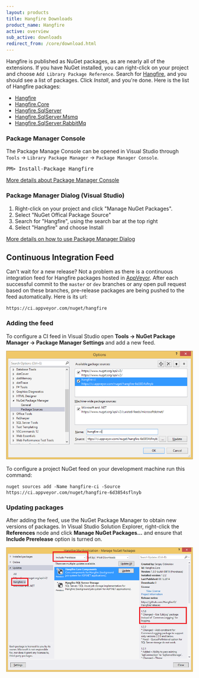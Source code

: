 ```yaml
---
layout: products
title: Hangfire Downloads
product_name: Hangfire
active: overview
sub_active: downloads
redirect_from: /core/download.html
---
```


Hangfire is published as NuGet packages, as are nearly all of the extensions. If you have NuGet installed, you can right-click on your project and choose `Add Library Package Reference`. Search for <a href="https://www.nuget.org/packages?q=Hangfire">Hangfire</a>, and you should see a list of packages. Click *Install*, and you're done. Here is the list of Hangfire packages:

* [Hangfire](https://www.nuget.org/packages/Hangfire/)
* [Hangfire.Core](https://www.nuget.org/packages/Hangfire.Core/)
* [Hangfire.SqlServer](https://www.nuget.org/packages/Hangfire.SqlServer/)
* [Hangfire.SqlServer.Msmq](https://www.nuget.org/packages/Hangfire.SqlServer.MSMQ/)
* [Hangfire.SqlServer.RabbitMq](https://www.nuget.org/packages/Hangfire.SqlServer.RabbitMQ/)

### Package Manager Console

The Package Manage Console can be opened in Visual Studio through `Tools` &rarr; `Library Package Manager` &rarr; `Package Manager Console`. 

<pre class="nuget-install">PM> Install-Package Hangfire</pre>

<a href="http://docs.nuget.org/docs/start-here/Using-the-Package-Manager-Console" target="_blank">More details about Package Manager Console</a> <span class="glyphicon glyphicon-small glyphicon-new-window"></span>

### Package Manager Dialog (Visual Studio)

1. Right-click on your project and click "Manage NuGet Packages".
2. Select "NuGet Offical Package Source"
3. Search for "Hangfire", using the search bar at the top right
4. Select "Hangfire" and choose Install

<a href="http://docs.nuget.org/docs/start-here/managing-nuget-packages-using-the-dialog" target="_blank">More details on how to use Package Manager Dialog</a> <span class="glyphicon glyphicon-small glyphicon-new-window"></span>

<a id="ci-feed"></a>

## Continuous Integration Feed

Can't wait for a new release? Not a problem as there is a continuous integration feed for Hangfire packages hosted in [AppVeyor](http://www.appveyor.com/). After each successful commit to the `master` or `dev` branches or any open pull request based on these branches, pre-release packages are being pushed to the feed automatically. Here is its url:

    https://ci.appveyor.com/nuget/hangfire

### Adding the feed

To configure a CI feed in Visual Studio open **Tools &rarr; NuGet Package Manager &rarr; Package Manager Settings** and add a new feed.

![Package Sources Window](/img/pkg-source.png)

To configure a project NuGet feed on your development machine run this command:

    nuget sources add -Name hangfire-ci -Source https://ci.appveyor.com/nuget/hangfire-6d3854sflnyb

### Updating packages

After adding the feed, use the NuGet Package Manager to obtain new versions of packages. In Visual Studio Solution Explorer, right-click the **References** node and click **Manage NuGet Packages...** and ensure that **Include Prerelease** option is turned on.

<img src="/img/pkg-manager-ci.png" alt="Package Manager Window" style="max-width: 100%;">
